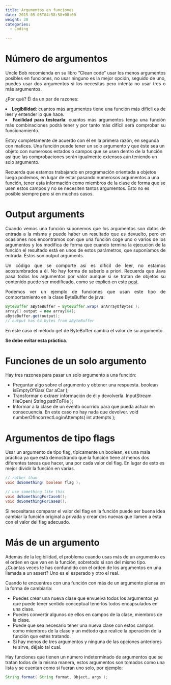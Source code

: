 ```yaml
---
title: Argumentos en funciones
date: 2015-05-05T04:58:58+00:00
weight: 30
categories:
  - Coding

---
```

<h1 style="text-align: justify">
  Número de argumentos
</h1>

<p style="text-align: justify">
  Uncle Bob recomienda en su libro &#8220;Clean code&#8221; usar los menos argumentos posibles en funciones, no usar ninguno es la mejor opción, seguido de uno, puedes usar dos argumentos si los necesitas pero intenta no usar tres o más argumentos.
</p>

<p style="text-align: justify">
  ¿Por qué? Él da un par de razones:
</p>

<li style="text-align: justify">
  <strong>Legibilidad</strong>: cuantos más argumentos tiene una función más difícil es de leer y entender lo que hace.
</li>
<li style="text-align: justify">
  <strong>Facilidad para testearla</strong>: cuantos más argumentos tenga una función más combinaciones podrá tener y por tanto más difícil será comprobar su funcionamiento.
</li>

Estoy completamente de acuerdo con él en la primera razón, en segunda con matices. Una función puede tener un solo argumento y que éste sea un objeto con numerosos estados o campos que se usen dentro de la función así que las comprobaciones serán igualmente extensos aún teniendo un solo argumento.

Recuerda que estamos trabajando en programación orientada a objetos luego podemos, en lugar de estar pasando numerosos argumentos a una función, tener esta información como miembros de la clase de forma que se usen estos campos y no se necesiten tantos argumentos. Esto no es posible siempre pero sí en muchos casos.

<h1 style="text-align: justify">
  Output arguments
</h1>

<p style="text-align: justify">
  Cuando vemos una función suponemos que los argumentos son datos de entrada a la misma y puede haber un resultado que es devuelto, pero en ocasiones nos encontramos con que una función coge uno o varios de los argumentos y los modifica de forma que cuando termina la ejecución de la función el resultado está en unos de estos parámetros, que suponíamos de entrada. Éstos son output arguments.
</p>

<p style="text-align: justify">
  Un código que se comporte así es difícil de leer, no estamos acostumbrados a él. No hay forma de saberlo a priori. Recuerda que Java pasa todos los argumentos por valor aunque si se tratan de objetos su contenido puede ser modificado, como se explicó en este <a href="http://www.joseoc.com/blog/parametros-por-valor-o-por-referencia-en-java/">post</a>.
</p>

<p style="text-align: justify">
  Podemos ver un ejemplo de funciones que usan este tipo de comportamiento en la clase ByteBuffer de java:
</p>

```java
ByteBuffer aByteBuffer = ByteBuffer.wrap( anArrayOfBytes );
array[] output = new array[64];
aByteBuffer.get(output); 
// output has 64 bytes from aByteBuffer
```

En este caso el método get de ByteBuffer cambia el valor de su argumento.

**Se debe evitar esta práctica**.

# Funciones de un solo argumento

Hay tres razones para pasar un solo argumento a una función:

  * Preguntar algo sobre el argumento y obtener una respuesta. <span class="lang:java decode:true  crayon-inline">boolean isEmptyOfGas( Car aCar );</span> 
  * Transformar o extraer información de él y devolverla. <span class="lang:java decode:true  crayon-inline">InputStream fileOpen( String pathToFile );</span> 
  * Informar a la clase de un evento ocurrido para que pueda actuar en consecuencia. En este caso no hay nada que devolver. <span class="lang:java decode:true  crayon-inline">void numberOfIncorrectLoginAttempts( int attempts );</span> 

# Argumentos de tipo flags

Usar un argumento de tipo flag, típicamente un boolean, es una mala práctica ya que está demostrando que la función tiene al menos dos diferentes tareas que hacer, una por cada valor del flag. En lugar de esto es mejor dividir la función en varias.

```java
// rather than
void doSomething( boolean flag );

// use something like this
void doSomethingForCaseA();
void doSomethingForCaseB();
```

Si necesitaras comparar el valor del flag en la función puede ser buena idea cambiar la función original a privada y crear dos nuevas que llamen a ésta con el valor del flag adecuado.

# Más de un argumento

Además de la legibilidad, el problema cuando usas más de un argumento es el orden en que van en la función, sobretodo si son del mismo tipo. ¿Cuántas veces te has confundido con el orden de los argumentos en una llamada a un assert? Uno es el esperado y otro el real.

Cuando te encuentres con una función con más de un argumento piensa en la forma de cambiarla:


  * Puedes crear una nueva clase que envuelva todos los argumentos ya que puede tener sentido conceptual tenerlos todos encapsulados en una clase.
  * Puedes convertir algunos de ellos en campos de la clase, miembros de la clase.
  * Puede que sea necesario tener una nueva clase con estos campos como miembros de la clase y un método que realice la operación de la función que estés tratando.
  * Si hay menos de tres argumentos y ninguna de las opciones anteriores te sirve, déjalo tal cual.

Hay funciones que tienen un número indeterminado de argumentos que se tratan todos de la misma manera, estos argumentos son tomados como una lista y se cuentan como si fueran uno solo, por ejemplo:

```java
String.format( String format, Object… args );
```
